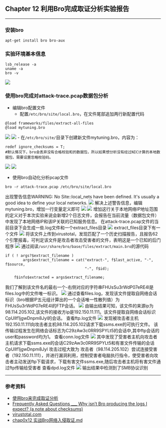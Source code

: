 ## Chapter 12 利用Bro完成取证分析实验报告
------
### 安装bro
```apt-get install bro bro-aux```
### 实验环境基本信息
```
lsb_release -a
uname -a
bro -v
```
![](https://i.imgur.com/sbK6FYE.png)
### 使用bro完成对attack-trace.pcap数据包分析
- 编辑bro配置文件
	- 配置```/etc/bro/site/local.bro```，在文件尾部追加两行新配置代码
```
@load frameworks/files/extract-all-files
@load mytuning.bro
```
![](https://i.imgur.com/h3LHY04.png)
![](https://i.imgur.com/qcL2Fkm.png)
	- 在```/etc/bro/site/```目录下创建新文件mytuning.bro，内容为：
```
redef ignore_checksums = T;
#默认情况下，bro会丢弃没有合格校验和的数据包，所以如果想分析没有经过NIC计算的本地数据包，需要设置忽略校验码。
```
![](https://i.imgur.com/GNqs6FY.png)
![](https://i.imgur.com/qSClt7L.png)
- 使用bro自动化分析pcap文件
```
bro -r attack-trace.pcap /etc/bro/site/local.bro
```
出现警告信息WARNING: No Site::local_nets have been defined. It's usually a good idea to define your local networks.
![](https://i.imgur.com/1JhEmbU.png)
解决上述警告信息，编辑mytuning.bro，增加一行变量定义即可
![](https://i.imgur.com/VJG0h1J.png)
![](https://i.imgur.com/jmjfpRQ.png)
增加这行关于本地网络IP地址范围的定义对于本次实验来说会新增2个日志文件，会报告在当前流量（数据包文件）中发现了本地网络IP和该IP关联的已知服务信息。
在attack-trace.pcap文件的当前目录下会生成一些.log文件和一个extract_files目录
![](https://i.imgur.com/xEWLKxX.png)
extract_files目录下有一个文件
![](https://i.imgur.com/0JxgzMU.png)
将该文件上传到virustotal，发现匹配了一个历史扫描报告，且报告62个引擎报毒，可判定该文件是攻击者攻击受害者的文件，表明这是一个已知的后门程序
![](https://i.imgur.com/AVB5mnj.png)
通过阅读```/usr/share/bro/base/files/extract/main.bro```的源代码
```
if ( ! args?$extract_filename )
        args$extract_filename = cat("extract-", f$last_active, "-", f$source,
                                    "-", f$id);

    f$info$extracted = args$extract_filename;
```
我们了解到该文件名的最右一个-右侧对应的字符串FHUsSu3rWdP07eRE4l是files.log中的文件唯一标识。
![](https://i.imgur.com/L4J8oxh.png)
通过查看files.log，发现该文件提取自网络会话标识（bro根据IP五元组计算出的一个会话唯一性散列值）为FHUsSu3rWdP07eRE4l的FTP会话。
![](https://i.imgur.com/oszTMaP.png)
由输出结果可知，该文件的来源ip为98.114.205.102,该文件的接收方ip是192.150.11.111。该文件提取自网络会话标识 CpUlIf1jgwDnpm8Jyl的会话。
查看ftp.log文件
![](https://i.imgur.com/azRulIc.png)
发现被攻击者主机192.150.11.111向攻击者主机98.114.205.102请求下载ssms.exe的可执行文件。
该传输过程发生在网络会话标志为C29zAw3c0RR9SPYLt5的会话中,其中ftp会话的user和password均为1。
查看conn.log文件
![](https://i.imgur.com/n2ObrSj.png)
其中发现了受害者主机向攻击者主机请求下载ssms.exe的会话C29zAw3c0RR9SPYLt5和有害文件传输的会话CpUlIf1jgwDnpm8Jyl
攻击过程大致为 攻击者（98.114.205.102）尝试连接受害者（192.150.11.111），并进行漏洞利用，控制受害者电脑执行指令，使受害者向攻击者主动发送ftp下载请求，下载有害文件ssms.exe,随后攻击者主机将有害文件通过ftp传输给受害者
查看dpd.log文件
![](https://i.imgur.com/JOyJZiq.png)
输出结果中检测到了SMB协议识别

-------
### 参考资料
- [使用bro来完成取证分析](http://sec.cuc.edu.cn/huangwei/textbook/ns/chap0x12/exp.html)
- [Frequently Asked Questions  ___ Why isn’t Bro producing the logs I expect? (a note about checksums)](https://www.bro.org/documentation/faq.html#why-isn-t-bro-producing-the-logs-i-expect-a-note-about-checksums)
-  [virustotal.com](https://www.virustotal.com/#/home/upload)
-  [chap0x12 实战Bro网络入侵取证.md](https://github.com/CUCCS/2018-NS-Public-jackcily/blob/dfffc18a33c62f768496c0d77b227ec8d1b1a135/chap0x12%20%E5%AE%9E%E6%88%98Bro%E7%BD%91%E7%BB%9C%E5%85%A5%E4%BE%B5%E5%8F%96%E8%AF%81.md)